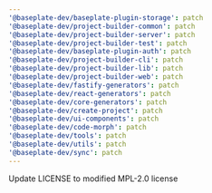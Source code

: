 ```yaml
---
'@baseplate-dev/baseplate-plugin-storage': patch
'@baseplate-dev/project-builder-common': patch
'@baseplate-dev/project-builder-server': patch
'@baseplate-dev/project-builder-test': patch
'@baseplate-dev/baseplate-plugin-auth': patch
'@baseplate-dev/project-builder-cli': patch
'@baseplate-dev/project-builder-lib': patch
'@baseplate-dev/project-builder-web': patch
'@baseplate-dev/fastify-generators': patch
'@baseplate-dev/react-generators': patch
'@baseplate-dev/core-generators': patch
'@baseplate-dev/create-project': patch
'@baseplate-dev/ui-components': patch
'@baseplate-dev/code-morph': patch
'@baseplate-dev/tools': patch
'@baseplate-dev/utils': patch
'@baseplate-dev/sync': patch
---
```


Update LICENSE to modified MPL-2.0 license
